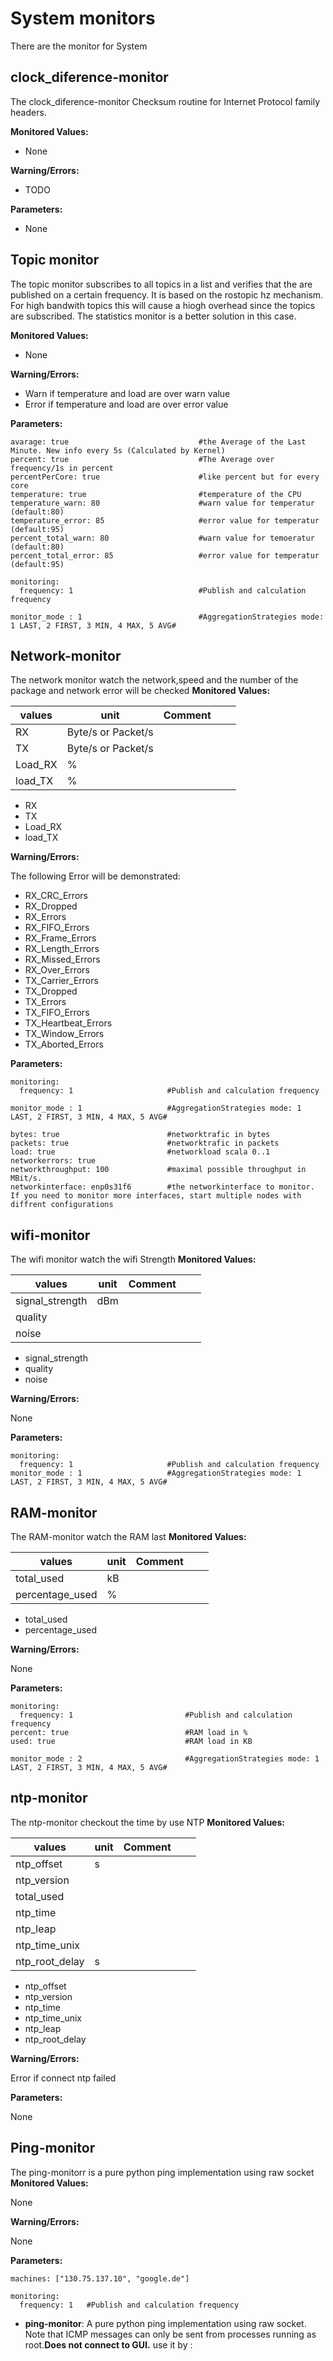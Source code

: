 # System monitors

There are the monitor for System

## clock_diference-monitor

The clock_diference-monitor Checksum routine for Internet Protocol family headers.

**Monitored Values:**

* None

**Warning/Errors:**

* TODO


**Parameters:**

* None


## Topic monitor

The topic monitor subscribes to all topics in a list and verifies that the are published on a certain frequency. It is based on the rostopic hz mechanism. For high bandwith topics this will cause a hiogh overhead since the topics are subscribed. The statistics monitor is a better solution in this case.

**Monitored Values:**

* None

**Warning/Errors:**

* Warn if temperature and load are over warn value
* Error if temperature and load are over error value


**Parameters:**


	avarage: true                             #the Average of the Last Minute. New info every 5s (Calculated by Kernel)
	percent: true                             #The Average over frequency/1s in percent
	percentPerCore: true                      #like percent but for every core
	temperature: true                         #temperature of the CPU
	temperature_warn: 80                      #warn value for temperatur (default:80)
	temperature_error: 85                     #error value for temperatur (default:95)
	percent_total_warn: 80                    #warn value for temoeratur (default:80)
	percent_total_error: 85                   #error value for temperatur (default:95)
	
	monitoring:
	  frequency: 1                            #Publish and calculation frequency
	
	monitor_mode : 1                          #AggregationStrategies mode: 1 LAST, 2 FIRST, 3 MIN, 4 MAX, 5 AVG#


## Network-monitor

The network monitor watch the network,speed and the number of the package and network error will be checked
**Monitored Values:**

|     values      | unit  | Comment  |   |   |
|-----------------|-------|----------|---|---|
|        RX       | Byte/s or Packet/s|          |   |   |
|        TX       | Byte/s or Packet/s|          |   |   |
|      Load_RX    |  %    |          |   |   |
|      load_TX    |  %    |          |   |   |

* RX
* TX
* Load_RX
* load_TX


**Warning/Errors:**

The following Error will be demonstrated:

* RX_CRC_Errors
* RX_Dropped
* RX_Errors
* RX_FIFO_Errors
* RX_Frame_Errors
* RX_Length_Errors
* RX_Missed_Errors
* RX_Over_Errors
* TX_Carrier_Errors
* TX_Dropped
* TX_Errors
* TX_FIFO_Errors
* TX_Heartbeat_Errors
* TX_Window_Errors
* TX_Aborted_Errors


**Parameters:**


	monitoring:
	  frequency: 1                     #Publish and calculation frequency

	monitor_mode : 1                   #AggregationStrategies mode: 1 LAST, 2 FIRST, 3 MIN, 4 MAX, 5 AVG#
	
	bytes: true                        #networktrafic in bytes
	packets: true                      #networktrafic in packets
	load: true                         #networkload scala 0..1
	networkerrors: true
	networkthroughput: 100             #maximal possible throughput in MBit/s.
	networkinterface: enp0s31f6        #the networkinterface to monitor. If you need to monitor more interfaces, start multiple nodes with diffrent configurations

## wifi-monitor

The wifi monitor watch the wifi Strength
**Monitored Values:**

|     values      | unit  | Comment  |   |   |
|-----------------|-------|----------|---|---|
| signal_strength | dBm   |          |   |   |
|     quality     |       |          |   |   |
|      noise      |       |          |   |   |

* signal_strength
* quality
* noise

**Warning/Errors:**

None

**Parameters:**


	monitoring:
	  frequency: 1                     #Publish and calculation frequency
	monitor_mode : 1                   #AggregationStrategies mode: 1 LAST, 2 FIRST, 3 MIN, 4 MAX, 5 AVG#

## RAM-monitor

The RAM-monitor watch the RAM last
**Monitored Values:**

|     values      | unit  | Comment  |   |   |
|-----------------|-------|----------|---|---|
|   total_used    |  kB   |          |   |   |
| percentage_used |   %   |          |   |   |

* total_used
* percentage_used

**Warning/Errors:**

None

**Parameters:**


	monitoring:
	  frequency: 1                         #Publish and calculation frequency
	percent: true                          #RAM load in %
	used: true                             #RAM load in KB

	monitor_mode : 2                       #AggregationStrategies mode: 1 LAST, 2 FIRST, 3 MIN, 4 MAX, 5 AVG#


## ntp-monitor

The ntp-monitor checkout the time by use NTP
**Monitored Values:**

|     values      | unit  | Comment  |   |   |
|-----------------|-------|----------|---|---|
|   ntp_offset    |   s   |          |   |   |
|   ntp_version   |       |          |   |   |
|   total_used    |       |          |   |   |
|     ntp_time    |       |          |   |   |
|   ntp_leap      |       |          |   |   |
| ntp_time_unix   |       |          |   |   |
| ntp_root_delay  |   s   |          |   |   |

* ntp_offset
* ntp_version
* ntp_time
* ntp_time_unix
* ntp_leap
* ntp_root_delay



**Warning/Errors:**

Error if connect ntp failed

**Parameters:**

None

## Ping-monitor

The ping-monitorr is a pure python ping implementation using raw socket
**Monitored Values:**

None

**Warning/Errors:**

None

**Parameters:**

	machines: ["130.75.137.10", "google.de"]

	monitoring:
	  frequency: 1   #Publish and calculation frequency


* **ping-monitor**:  A pure python ping implementation using raw socket. Note that ICMP messages can only be sent from processes running as root.**Does not connect to GUI.** use it by :



